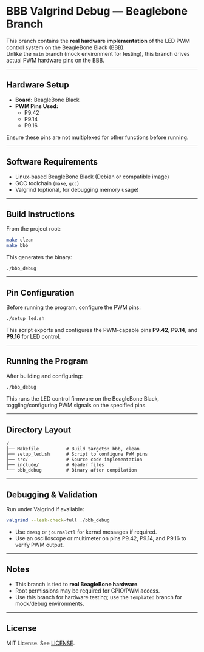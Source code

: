 # BBB Valgrind Debug — Beaglebone Branch

This branch contains the **real hardware implementation** of the LED PWM control system on the BeagleBone Black (BBB).  
Unlike the `main` branch (mock environment for testing), this branch drives actual PWM hardware pins on the BBB.

---

## Hardware Setup

- **Board:** BeagleBone Black  
- **PWM Pins Used:**  
  - P9.42  
  - P9.14  
  - P9.16  

Ensure these pins are not multiplexed for other functions before running.

---

## Software Requirements

- Linux-based BeagleBone Black (Debian or compatible image)  
- GCC toolchain (`make`, `gcc`)  
- Valgrind (optional, for debugging memory usage)  

---

## Build Instructions

From the project root:

```bash
make clean
make bbb
```

This generates the binary:

```
./bbb_debug
```

---

## Pin Configuration

Before running the program, configure the PWM pins:

```bash
./setup_led.sh
```

This script exports and configures the PWM-capable pins **P9.42**, **P9.14**, and **P9.16** for LED control.

---

## Running the Program

After building and configuring:

```bash
./bbb_debug
```

This runs the LED control firmware on the BeagleBone Black, toggling/configuring PWM signals on the specified pins.

---

## Directory Layout

```
/
├── Makefile          # Build targets: bbb, clean
├── setup_led.sh      # Script to configure PWM pins
├── src/              # Source code implementation
├── include/          # Header files
└── bbb_debug         # Binary after compilation
```

---

## Debugging & Validation

Run under Valgrind if available:

```bash
valgrind --leak-check=full ./bbb_debug
```

- Use `dmesg` or `journalctl` for kernel messages if required.  
- Use an oscilloscope or multimeter on pins P9.42, P9.14, and P9.16 to verify PWM output.  

---

## Notes

- This branch is tied to **real BeagleBone hardware**.  
- Root permissions may be required for GPIO/PWM access.  
- Use this branch for hardware testing; use the `templated` branch for mock/debug environments.  

---

## License

MIT License. See [LICENSE](LICENSE).
